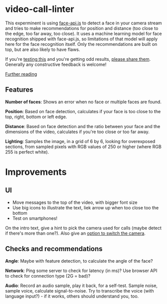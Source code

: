 # video-call-linter

This experminent is using [face-api.js](https://github.com/justadudewhohacks/face-api.js) to detect a face in your camera stream and tries to make recommendations for position and distance (too close to the edge, too far away, too close). It uses a machine learning model for face recognition shipped with face-api.js, so limitations of that model will apply here for the face recognition itself. Only the recommendations are built on top, but are also likely to have flaws.

If you're [testing this](https://jzaefferer.github.io/video-call-linter/) and you're getting odd results, [please share them](https://github.com/jzaefferer/video-call-linter/issues/new). Generally any constructive feedback is welcome!

[Further reading](https://joerns-recurse-ideas.glitch.me/#video-call-linter)

## Features

**Number of faces**: Shows an error when no face or multiple faces are found.

**Position**: Based on face detection, calculates if your face is too close to the top, right, bottom or left edge.

**Distance**: Based on face detection and the ratio between your face and the dimensions of the video, calculates if you're too close or too far away.

**Lighting**: Samples the image, in a grid of 6 by 6, looking for overexposed sections, from sampled pixels with RGB values of 250 or higher (where RGB 255 is perfect white).

# Improvements

## UI

- Move messages to the top of the video, with bigger font size
- Use big icons to illustrate the text, liek arrow up when too close too the bottom
- Test on smartphones!

On the intro text, give a hint to pick the camera used for calls (maybe detect if there's more than one?). Also give an [option to switch the camera](https://h3manth.com/new/blog/2018/switch-cameras-getusermedia/).

## Checks and recommendations

**Angle**: Maybe with feature detection, to calculate the angle of the face?

**Network**: Ping some server to check for latency (in ms)? Use browser API to check for connection type (2G = bad)?

**Audio**: Record an audio sample, play it back, for a self-test. Sample noise, sample voice, calculate signal-to-noise. Try to transcribe the voice (with language input?) - if it works, others should understand you, too.
